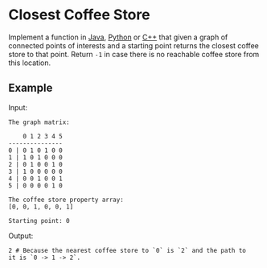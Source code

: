# Closest Coffee Store

Implement a function in [Java](ClosestCoffeeStore.java), [Python](closest_coffee_store.py)
or [C++](closest_coffee_store.cpp) that given a graph of connected points
of interests and a starting point returns the closest coffee store to that
point. Return `-1` in case there is no reachable coffee store from this location.

## Example

Input:

```
The graph matrix:

    0 1 2 3 4 5
---------------
0 | 0 1 0 1 0 0
1 | 1 0 1 0 0 0
2 | 0 1 0 0 1 0
3 | 1 0 0 0 0 0
4 | 0 0 1 0 0 1
5 | 0 0 0 0 1 0

The coffee store property array:
[0, 0, 1, 0, 0, 1]

Starting point: 0
```

Output:

```
2 # Because the nearest coffee store to `0` is `2` and the path to
it is `0 -> 1 -> 2`.
```
